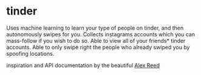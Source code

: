 # tinder

Uses machine learning to learn your type of people on tinder, and then autonomously swipes for you. 
Collects instagrams accounts which you can mass-follow if you wish to do so.
Able to view all of your friends* tinder accounts.
Able to only swipe right the people who already swiped you by spoofing locations.

inspiration and API documentation by the beautiful [Alex Reed](https://github.com/0xdeafcafe)
